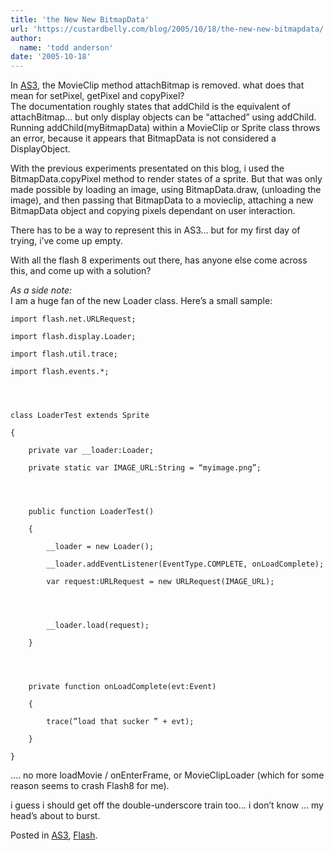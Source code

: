 ```yaml
---
title: 'the New New BitmapData'
url: 'https://custardbelly.com/blog/2005/10/18/the-new-new-bitmapdata/'
author:
  name: 'todd anderson'
date: '2005-10-18'
---
```


In [AS3](http://livedocs.macromedia.com/labs/1/flex/langref/migration.html), the MovieClip method attachBitmap is removed. what does that mean for setPixel, getPixel and copyPixel?  
The documentation roughly states that addChild is the equivalent of attachBitmap… but only display objects can be “attached” using addChild.  
Running addChild(myBitmapData) within a MovieClip or Sprite class throws an error, because it appears that BitmapData is not considered a DisplayObject.

With the previous experiments presentated on this blog, i used the BitmapData.copyPixel method to render states of a sprite. But that was only made possible by loading an image, using BitmapData.draw, (unloading the image), and then passing that BitmapData to a movieclip, attaching a new BitmapData object and copying pixels dependant on user interaction.

There has to be a way to represent this in AS3… but for my first day of trying, i’ve come up empty.

With all the flash 8 experiments out there, has anyone else come across this, and come up with a solution?

_As a side note:_  
I am a huge fan of the new Loader class. Here’s a small sample:  

    
      
    
    import flash.net.URLRequest;  
    
    import flash.display.Loader;  
    
    import flash.util.trace;  
    
    import flash.events.*;
    
    
    
    
    class LoaderTest extends Sprite  
    
    {  
    
    	private var __loader:Loader;  
    
    	private static var IMAGE_URL:String = “myimage.png”;
    
    
    
    
    	public function LoaderTest()  
    
    	{  
    
    		__loader = new Loader();  
    
    		__loader.addEventListener(EventType.COMPLETE, onLoadComplete);  
    
    		var request:URLRequest = new URLRequest(IMAGE_URL);
    
    
    
    
    		__loader.load(request);  
    
    	}
    
    
    
    
    	private function onLoadComplete(evt:Event)  
    
    	{  
    
    		trace(”load that sucker ” + evt);  
    
    	}  
    
    }  
    
    

…. no more loadMovie / onEnterFrame, or MovieClipLoader (which for some reason seems to crash Flash8 for me).

i guess i should get off the double-underscore train too… i don’t know … my head’s about to burst.

Posted in [AS3](https://custardbelly.com/blog/category/as3/), [Flash](https://custardbelly.com/blog/category/flash/).
